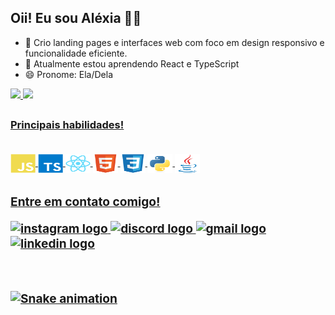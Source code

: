 ## Oii! Eu sou Aléxia 🐱‍👤

- 🔭 Crio landing pages e interfaces web com foco em design responsivo e funcionalidade eficiente.
- 🌱 Atualmente estou aprendendo React e TypeScript
- 😄 Pronome: Ela/Dela

  
<div>
  <a href="https://www.behance.net/alxiasilveira">
    <img height-"180em" src="https://github-readme-stats.vercel.app/api?username=alexiasilveira&hide_title=true&show_icons=true&theme=cobalt&include_all_commits=true&count_private=true&e&title_color=FF00F6&hide=html,css&bg_color=000&text_color=FFFFFF&border_radius=3&border_color&icon_color=FF00F6&theme"/>
    <img height "180em" src="https://github-readme-stats.vercel.app/api/top-langs/?username=alexiasilveira&layout=compact&langs_count=16&theme=synthwave&title_color=FF00F6&hide&bg_color=000&text_color=FFFFFF&border_radius=3&border_color&icon_color=FF00F6&theme"/>
</div>

##



 <h3 alinhar="esquerda">Principais habilidades!</p>

<div style="display: inline_block"><br>
  <img align="center" alt="Alexia-Js" height="30" width="40" src="https://raw.githubusercontent.com/devicons/devicon/master/icons/javascript/javascript-plain.svg">
  <img align="center" alt="Alexia-Ts" height="30" width="40" src="https://raw.githubusercontent.com/devicons/devicon/master/icons/typescript/typescript-plain.svg">
  <img align="center" alt="Alexia-React" height="30" width="40" src="https://raw.githubusercontent.com/devicons/devicon/master/icons/react/react-original.svg">
  <img align="center" alt="Alexia-HTML" height="30" width="40" src="https://raw.githubusercontent.com/devicons/devicon/master/icons/html5/html5-original.svg">
  <img align="center" alt="Alexia-CSS" height="30" width="40" src="https://raw.githubusercontent.com/devicons/devicon/master/icons/css3/css3-original.svg">
  <img align="center" alt="Alexia-Python" height="30" width="40" src="https://raw.githubusercontent.com/devicons/devicon/master/icons/python/python-original.svg">
  <img align="center" alt="Alexia-Java" height="30" width="40" src="https://raw.githubusercontent.com/devicons/devicon/master/icons/java/java-original.svg">


##

  
 <h3 alinhar="esquerda">Entre em contato comigo!</p>
 <div align="left">
  <img src="https://img.shields.io/static/v1?message=Instagram&logo=instagram&label=&color=060606&logoColor=FF00F6&labelColor=&style=for-the-badge" height="35" alt="instagram logo"  />
   <a href =https://www.instagram.com/aalexiasilveira_/" target="_blank">
  <img src="https://img.shields.io/static/v1?message=Discord&logo=discord&label=&color=060606&logoColor=FF00F6&labelColor=&style=for-the-badge" height="35" alt="discord logo"  />
  <a href = https://discord.gg/3qEDVCb6" target="_blank">
  <img src="https://img.shields.io/static/v1?message=Gmail&logo=gmail&label=&color=060606&logoColor=FF00F6&labelColor=&style=for-the-badge" height="35" alt="gmail logo"  />
  <a href =mailto:cmp.1a.alexiasilveira9@gmail.com" target="_blank">
  <img src="https://img.shields.io/static/v1?message=LinkedIn&logo=linkedin&label=&color=060606&logoColor=FF00F6&labelColor=&style=for-the-badge" height="35" alt="linkedin logo"  />
  <a href =https://www.linkedin.com/in/alexiasilveiraa/" target="_blank">

</div>

##

<br clear="both">

<img src="https://raw.githubusercontent.com/alexiasilveira/alexiasilveira/output/snake.svg" alt="Snake animation" />



 
